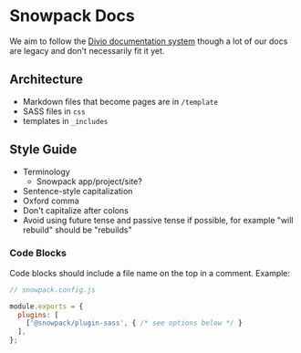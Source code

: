 # Snowpack Docs

We aim to follow the [Divio documentation system](https://documentation.divio.com/introduction/) though a lot of our docs are legacy and don't necessarily fit it yet.

## Architecture

- Markdown files that become pages are in `/template`
- SASS files in `css`
- templates in `_includes`

## Style Guide
- Terminology
  - Snowpack app/project/site?
- Sentence-style capitalization
- Oxford comma
- Don't capitalize after colons
- Avoid using future tense and passive tense if possible, for example "will rebuild" should be "rebuilds"

### Code Blocks

Code blocks should include a file name on the top in a comment. Example:

```js
// snowpack.config.js

module.exports = {
  plugins: [
    ['@snowpack/plugin-sass', { /* see options below */ }
  ],
};
```
